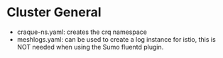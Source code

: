 # Cluster General

* craque-ns.yaml: creates the crq namespace
* meshlogs.yaml: can be used to create a log instance for istio, this is NOT needed when using the Sumo fluentd plugin.
